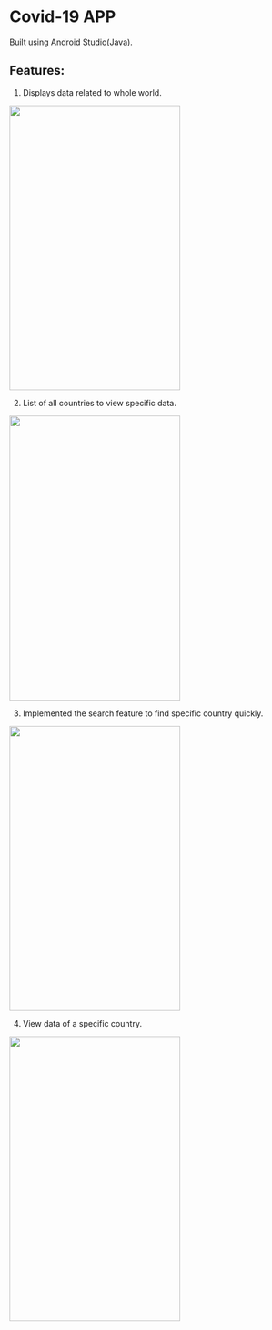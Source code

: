 # Covid-19 APP
Built using Android Studio(Java).

## Features:

1) Displays data related to whole world.
<img src="https://user-images.githubusercontent.com/51283207/94734449-e0fb5200-0386-11eb-9329-48c691ff0228.jpeg" width="300" height="500" />

2) List of all countries to view specific data.
<img src="https://user-images.githubusercontent.com/51283207/94735025-b8278c80-0387-11eb-95d2-00ad0a954b07.jpeg" width="300" height="500" />

3) Implemented the search feature to find specific country quickly.
<img src="https://user-images.githubusercontent.com/51283207/94735103-d2616a80-0387-11eb-91fc-9e307b136030.jpeg" width="300" height="500" />

4) View data of a specific country.
<img src="https://user-images.githubusercontent.com/51283207/94735124-de4d2c80-0387-11eb-9add-1da49a8f0aa5.jpeg" width="300" height="500" />
